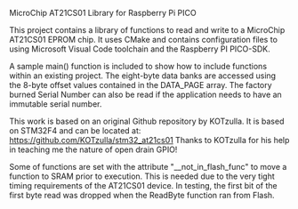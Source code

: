 MicroChip AT21CS01 Library for Raspberry Pi PICO

This project contains a library of functions to read and write to a MicroChip AT21CS01 EPROM chip. It uses CMake and contains configuration files to using Microsoft Visual Code toolchain and the Raspberry PI PICO-SDK.

A sample main() function is included to show how to include functions within an existing project. The eight-byte data banks are accessed using the 8-byte offset values contained in the DATA_PAGE array. The factory burned Serial Number can also be read if the application needs to have an immutable serial number.

This work is based on an original Github repository by KOTzulla. It is based on STM32F4 and can be located at: https://github.com/KOTzulla/stm32_at21cs01
Thanks to KOTzulla for his help in teaching me the nature of open drain GPIO!

Some of functions are set with the attribute "__not_in_flash_func" to move a function to SRAM prior to execution. This is needed due to the very tight timing requirements of the AT21CS01 device. In testing, the first bit of the first byte read was dropped when the ReadByte function ran from Flash.

